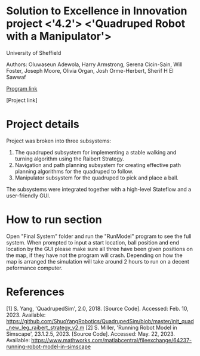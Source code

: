 # Solution to Excellence in Innovation project <'4.2'> <'Quadruped Robot with a Manipulator'>

University of Sheffield

Authors: Oluwaseun Adewola, Harry Armstrong, Serena Cicin-Sain, Will Foster, Joseph Moore, Olivia Organ, Josh Orme-Herbert, Sherif H El Sawwaf


[Program link](https://github.com/mathworks/MathWorks-Excellence-in-Innovation)

[Project link]<Add link to the project description>


# Project details
Project was broken into three subsystems: 
  1) The quadruped subsystem for implementing a stable walking and turning algorithm using the Raibert Strategy.
  2) Navigation and path planning subsystem for creating effective path planning algorithms for the quadruped to follow.
  3) Manipulator subsystem for the quadruped to pick and place a ball.
  
  The subsystems were integrated together with a high-level Stateflow and a user-friendly GUI.

# How to run section
Open "Final System" folder and run the "RunModel" program to see the full system.
When prompted to input a start location, ball position and end location by the GUI please
make sure all three have been given positions on the map, if they have not the program
will crash.
Depending on how the map is arranged the simulation will take around 2 hours to run on a 
decent peformance computer.

  
# References
[1] S. Yang, 'QuadrupedSim', 2.0, 2018. [Source Code]. Accessed: Feb. 10, 2023. Available: https://github.com/ShuoYangRobotics/QuadrupedSim/blob/master/init_quad_new_leg_raibert_strategy_v2.m
[2] S. Miller, 'Running Robot Model in Simscape', 23.1.2.5, 2023. [Source Code]. Accessed: May. 22, 2023. Available: https://www.mathworks.com/matlabcentral/fileexchange/64237-running-robot-model-in-simscape

